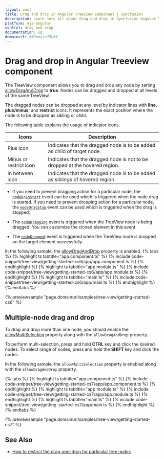 ```yaml
---
layout: post
title: Drag and drop in Angular Treeview component | Syncfusion
description: Learn here all about Drag and drop in Syncfusion Angular Treeview component of Syncfusion Essential JS 2 and more.
platform: ej2-angular
control: Drag and drop 
documentation: ug
domainurl: ##DomainURL##
---
```


# Drag and drop in Angular Treeview component

The TreeView component allows you to drag and drop any node by setting [allowDragAndDrop](https://ej2.syncfusion.com/angular/documentation/api/treeview#allowdraganddrop) to **true**. Nodes can be dragged and dropped at all levels of the same TreeView.

The dragged nodes can be dropped at any level by indicator lines with **line**, **plus/minus**, and **restrict** icons.
It represents the exact position where the node is to be dropped as sibling or child.

The following table explains the usage of indicator icons.

| Icons | Description |
|------|-------------|
| Plus icon | Indicates that the dragged node is to be added as child of target node. |
| Minus or restrict icon |Indicates that the dragged node is not to be dropped at the hovered region. |
| In between icon | Indicates that the dragged node is to be added as siblings of hovered region. |

* If you need to prevent dragging action for a particular node, the [`nodeDragStart`](https://ej2.syncfusion.com/angular/documentation/api/treeview#nodedragstart) event can be used which is triggered when the node drag is started. If you need to prevent dropping action for a particular node, the [`nodeDragStop`](https://ej2.syncfusion.com/angular/documentation/api/treeview#nodedragstop) event can be used which is triggered when the drag is stopped.

* The [`nodeDragging`](https://ej2.syncfusion.com/angular/documentation/api/treeview#nodedragging) event is triggered when the TreeView node is being dragged. You can customize the cloned element in this event.

* The [`nodeDropped`](https://ej2.syncfusion.com/angular/documentation/api/treeview#nodedropped) event is triggered when the TreeView node is dropped on the target element successfully.

In the following sample, the [allowDragAndDrop](https://ej2.syncfusion.com/angular/documentation/api/treeview#allowdraganddrop) property is enabled.
{% tabs %}
{% highlight ts tabtitle="app.component.ts" %}
{% include code-snippet/tree-view/getting-started-cs6/app/app.component.ts %}
{% endhighlight %}
{% highlight ts tabtitle="app.module.ts" %}
{% include code-snippet/tree-view/getting-started-cs6/app/app.module.ts %}
{% endhighlight %}
{% highlight ts tabtitle="main.ts" %}
{% include code-snippet/tree-view/getting-started-cs6/app/main.ts %}
{% endhighlight %}
{% endtabs %}
  
{% previewsample "page.domainurl/samples/tree-view/getting-started-cs6" %}

## Multiple-node drag and drop

To drag and drop more than one node, you should enable the [allowMultiSelection](https://ej2.syncfusion.com/angular/documentation/api/treeview#allowmultiselection) property along with the `allowDragAndDrop` property.

To perform multi-selection, press and hold **CTRL** key and click the desired nodes. To select range of nodes, press and hold the **SHIFT** key and click the nodes.

In the following sample,  the `allowMultiSelection` property is  enabled along with the `allowDragAndDrop` property.

{% tabs %}
{% highlight ts tabtitle="app.component.ts" %}
{% include code-snippet/tree-view/getting-started-cs7/app/app.component.ts %}
{% endhighlight %}
{% highlight ts tabtitle="app.module.ts" %}
{% include code-snippet/tree-view/getting-started-cs7/app/app.module.ts %}
{% endhighlight %}
{% highlight ts tabtitle="main.ts" %}
{% include code-snippet/tree-view/getting-started-cs7/app/main.ts %}
{% endhighlight %}
{% endtabs %}
  
{% previewsample "page.domainurl/samples/tree-view/getting-started-cs7" %}

## See Also

* [How to restrict the drag-and-drop for particular tree nodes](./how-to/restrict-the-drag-and-drop-for-particular-tree-nodes)
